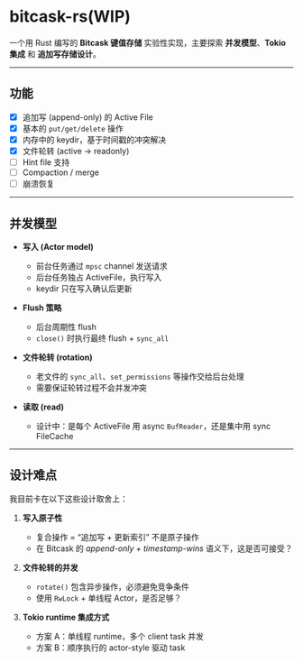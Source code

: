 # bitcask-rs(WIP)

一个用 Rust 编写的 **Bitcask 键值存储** 实验性实现，主要探索 **并发模型**、**Tokio 集成** 和 **追加写存储设计**。  

---

## 功能

- [x] 追加写 (append-only) 的 Active File  
- [x] 基本的 `put/get/delete` 操作  
- [x] 内存中的 keydir，基于时间戳的冲突解决  
- [x] 文件轮转 (active → readonly)  
- [ ] Hint file 支持  
- [ ] Compaction / merge  
- [ ] 崩溃恢复  

---

## 并发模型

- **写入 (Actor model)**  
  - 前台任务通过 `mpsc` channel 发送请求  
  - 后台任务独占 ActiveFile，执行写入  
  - keydir 只在写入确认后更新  

- **Flush 策略**  
  - 后台周期性 flush  
  - `close()` 时执行最终 flush + `sync_all`  

- **文件轮转 (rotation)**  
  - 老文件的 `sync_all`、`set_permissions` 等操作交给后台处理  
  - 需要保证轮转过程不会并发冲突  

- **读取 (read)**  
  - 设计中：是每个 ActiveFile 用 async `BufReader`，还是集中用 sync FileCache  

---

## 设计难点
我目前卡在以下这些设计取舍上：

1. **写入原子性**  
   - 复合操作 = “追加写 + 更新索引” 不是原子操作  
   - 在 Bitcask 的 *append-only + timestamp-wins* 语义下，这是否可接受？  

2. **文件轮转的并发**  
   - `rotate()` 包含异步操作，必须避免竞争条件  
   - 使用 `RwLock` + 单线程 Actor，是否足够？  

3. **Tokio runtime 集成方式**  
   - 方案 A：单线程 runtime，多个 client task 并发  
   - 方案 B：顺序执行的 actor-style 驱动 task  


